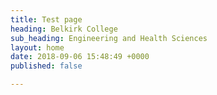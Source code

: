 ```yaml
---
title: Test page
heading: Belkirk College
sub_heading: Engineering and Health Sciences
layout: home
date: 2018-09-06 15:48:49 +0000
published: false

---
```

